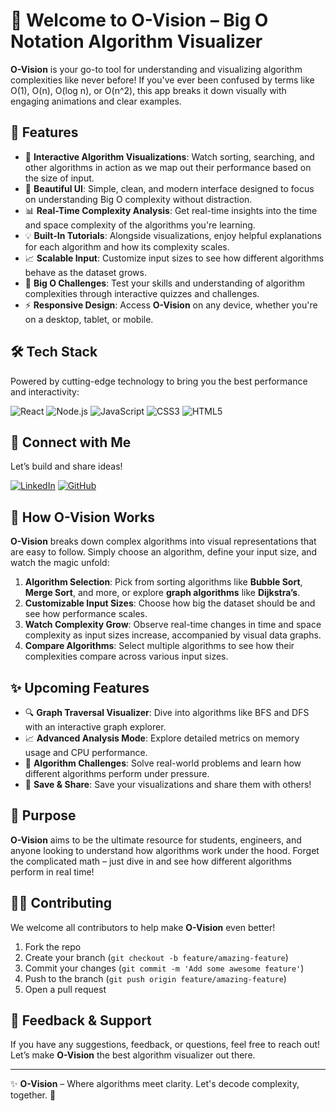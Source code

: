 # 🔮 Welcome to **O-Vision** – Big O Notation Algorithm Visualizer

**O-Vision** is your go-to tool for understanding and visualizing algorithm complexities like never before! If you've ever been confused by terms like O(1), O(n), O(log n), or O(n^2), this app breaks it down visually with engaging animations and clear examples.

## 🚀 Features

- 🧠 **Interactive Algorithm Visualizations**: Watch sorting, searching, and other algorithms in action as we map out their performance based on the size of input.
- 🎨 **Beautiful UI**: Simple, clean, and modern interface designed to focus on understanding Big O complexity without distraction.
- 📊 **Real-Time Complexity Analysis**: Get real-time insights into the time and space complexity of the algorithms you're learning.
- 💡 **Built-In Tutorials**: Alongside visualizations, enjoy helpful explanations for each algorithm and how its complexity scales.
- 📈 **Scalable Input**: Customize input sizes to see how different algorithms behave as the dataset grows.
- 🎉 **Big O Challenges**: Test your skills and understanding of algorithm complexities through interactive quizzes and challenges.
- ⚡ **Responsive Design**: Access **O-Vision** on any device, whether you're on a desktop, tablet, or mobile.

## 🛠️ Tech Stack

Powered by cutting-edge technology to bring you the best performance and interactivity:

![React](https://img.shields.io/badge/React-17.0.2-61DAFB?style=for-the-badge&logo=react)
![Node.js](https://img.shields.io/badge/Node.js-14.17.0-339933?style=for-the-badge&logo=nodedotjs)
![JavaScript](https://img.shields.io/badge/JavaScript-ES6-F7DF1E?style=for-the-badge&logo=javascript)
![CSS3](https://img.shields.io/badge/CSS3-3C99DC?style=for-the-badge&logo=css3)
![HTML5](https://img.shields.io/badge/HTML5-E34F26?style=for-the-badge&logo=html5)

## 👥 Connect with Me

Let’s build and share ideas!

[![LinkedIn](https://img.shields.io/badge/LinkedIn-Connect-blue?style=for-the-badge&logo=linkedin)](https://www.linkedin.com/in/ailyndiaz01/)
[![GitHub](https://img.shields.io/badge/GitHub-ailynux-181717?style=for-the-badge&logo=github)](https://github.com/ailynux)

## 🌟 How O-Vision Works

**O-Vision** breaks down complex algorithms into visual representations that are easy to follow. Simply choose an algorithm, define your input size, and watch the magic unfold:

1. **Algorithm Selection**: Pick from sorting algorithms like **Bubble Sort**, **Merge Sort**, and more, or explore **graph algorithms** like **Dijkstra’s**.
2. **Customizable Input Sizes**: Choose how big the dataset should be and see how performance scales.
3. **Watch Complexity Grow**: Observe real-time changes in time and space complexity as input sizes increase, accompanied by visual data graphs.
4. **Compare Algorithms**: Select multiple algorithms to see how their complexities compare across various input sizes.

## ✨ Upcoming Features

- 🔍 **Graph Traversal Visualizer**: Dive into algorithms like BFS and DFS with an interactive graph explorer.
- 📈 **Advanced Analysis Mode**: Explore detailed metrics on memory usage and CPU performance.
- 🧠 **Algorithm Challenges**: Solve real-world problems and learn how different algorithms perform under pressure.
- 💾 **Save & Share**: Save your visualizations and share them with others!

## 🎯 Purpose

**O-Vision** aims to be the ultimate resource for students, engineers, and anyone looking to understand how algorithms work under the hood. Forget the complicated math – just dive in and see how different algorithms perform in real time!

## 🧑‍💻 Contributing

We welcome all contributors to help make **O-Vision** even better!

1. Fork the repo
2. Create your branch (`git checkout -b feature/amazing-feature`)
3. Commit your changes (`git commit -m 'Add some awesome feature'`)
4. Push to the branch (`git push origin feature/amazing-feature`)
5. Open a pull request

## 📧 Feedback & Support

If you have any suggestions, feedback, or questions, feel free to reach out! Let’s make **O-Vision** the best algorithm visualizer out there.

---

✨ **O-Vision** – Where algorithms meet clarity. Let's decode complexity, together. 🔮
